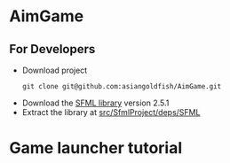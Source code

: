 # AimGame

## For Developers
- Download project
    ```
    git clone git@github.com:asiangoldfish/AimGame.git
    ```
- Download the [SFML library](https://www.sfml-dev.org/download.php) version 2.5.1
- Extract the library at [src/SfmlProject/deps/SFML](./src/SfmlProject/deps/SFML)

# Game launcher tutorial